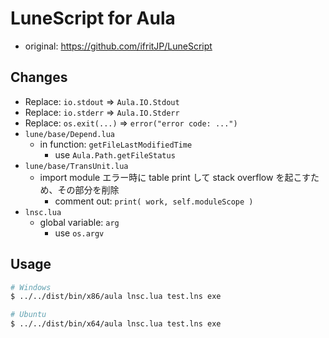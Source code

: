 ﻿# LuneScript for Aula

- original: https://github.com/ifritJP/LuneScript

## Changes

- Replace: `io.stdout` => `Aula.IO.Stdout`
- Replace: `io.stderr` => `Aula.IO.Stderr`
- Replace: `os.exit(...)` => `error("error code: ...")`
- `lune/base/Depend.lua`
    - in function: `getFileLastModifiedTime`
        - use `Aula.Path.getFileStatus`
- `lune/base/TransUnit.lua`
    - import module エラー時に table print して stack overflow を起こすため、その部分を削除
        - comment out: `print( work, self.moduleScope )`
- `lnsc.lua`
    - global variable: `arg`
        - use `os.argv`

## Usage

```bash
# Windows
$ ../../dist/bin/x86/aula lnsc.lua test.lns exe

# Ubuntu
$ ../../dist/bin/x64/aula lnsc.lua test.lns exe
```
